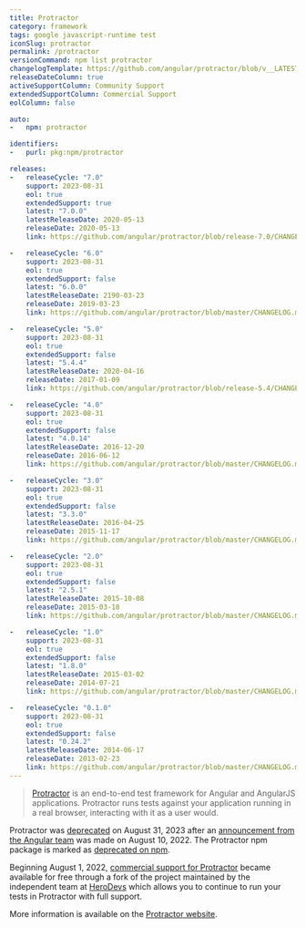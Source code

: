 ```yaml
---
title: Protractor
category: framework
tags: google javascript-runtime test
iconSlug: protractor
permalink: /protractor
versionCommand: npm list protractor
changelogTemplate: https://github.com/angular/protractor/blob/v__LATEST__/CHANGELOG.md
releaseDateColumn: true
activeSupportColumn: Community Support
extendedSupportColumn: Commercial Support
eolColumn: false

auto:
-   npm: protractor

identifiers:
-   purl: pkg:npm/protractor

releases:
-   releaseCycle: "7.0"
    support: 2023-08-31
    eol: true
    extendedSupport: true
    latest: "7.0.0"
    latestReleaseDate: 2020-05-13
    releaseDate: 2020-05-13
    link: https://github.com/angular/protractor/blob/release-7.0/CHANGELOG.md#700

-   releaseCycle: "6.0"
    support: 2023-08-31
    eol: true
    extendedSupport: false
    latest: "6.0.0"
    latestReleaseDate: 2190-03-23
    releaseDate: 2019-03-23
    link: https://github.com/angular/protractor/blob/master/CHANGELOG.md#600

-   releaseCycle: "5.0"
    support: 2023-08-31
    eol: true
    extendedSupport: false
    latest: "5.4.4"
    latestReleaseDate: 2020-04-16
    releaseDate: 2017-01-09
    link: https://github.com/angular/protractor/blob/release-5.4/CHANGELOG.md#544

-   releaseCycle: "4.0"
    support: 2023-08-31
    eol: true
    extendedSupport: false
    latest: "4.0.14"
    latestReleaseDate: 2016-12-20
    releaseDate: 2016-06-12
    link: https://github.com/angular/protractor/blob/master/CHANGELOG.md#4014

-   releaseCycle: "3.0"
    support: 2023-08-31
    eol: true
    extendedSupport: false
    latest: "3.3.0"
    latestReleaseDate: 2016-04-25
    releaseDate: 2015-11-17
    link: https://github.com/angular/protractor/blob/master/CHANGELOG.md#330

-   releaseCycle: "2.0"
    support: 2023-08-31
    eol: true
    extendedSupport: false
    latest: "2.5.1"
    latestReleaseDate: 2015-10-08
    releaseDate: 2015-03-18
    link: https://github.com/angular/protractor/blob/master/CHANGELOG.md#251

-   releaseCycle: "1.0"
    support: 2023-08-31
    eol: true
    extendedSupport: false
    latest: "1.8.0"
    latestReleaseDate: 2015-03-02
    releaseDate: 2014-07-21
    link: https://github.com/angular/protractor/blob/master/CHANGELOG.md#180

-   releaseCycle: "0.1.0"
    support: 2023-08-31
    eol: true
    extendedSupport: false
    latest: "0.24.2"
    latestReleaseDate: 2014-06-17
    releaseDate: 2013-02-23
    link: https://github.com/angular/protractor/blob/master/CHANGELOG.md#0242
---
```


> [Protractor](https://www.protractortest.org/#/) is an end-to-end test framework for Angular and AngularJS
> applications. Protractor runs tests against your application running in a real browser, interacting with it
> as a user would.

Protractor was [deprecated](https://www.protractortest.org/#/project-status) on August 31, 2023 after an
[announcement from the Angular team](https://blog.angular.io/the-state-of-end-to-end-testing-with-angular-d175f751cb9c)
was made on August 10, 2022. The Protractor npm package is marked as [deprecated on npm](https://www.npmjs.com/package/protractor).

Beginning August 1, 2022, [commercial support for Protractor](https://www.herodevs.com/support/nes-protractor)
became available for free through a fork of the project maintained by the independent team at
[HeroDevs](https://www.herodevs.com/) which allows you to continue to run your tests in Protractor with full support.

More information is available on the [Protractor website](https://www.protractortest.org/#/).
